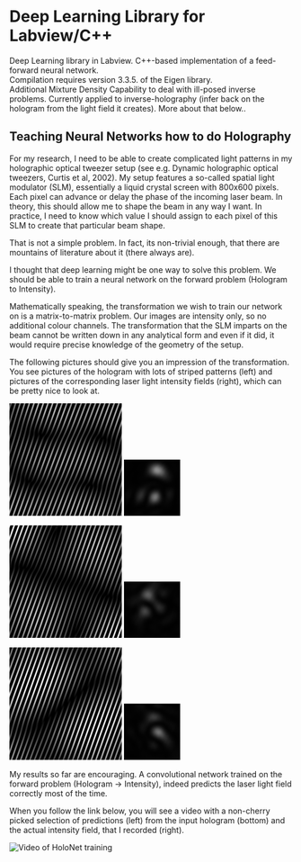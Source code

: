 <h1> Deep Learning Library for Labview/C++</h1>

Deep Learning library in Labview. C++-based implementation of a feed-forward neural network.  
Compilation requires version 3.3.5. of the Eigen library.  
Additional Mixture Density Capability to deal with ill-posed inverse problems. 
Currently applied to inverse-holography (infer back on the hologram from the light field it creates).
More about that below..

<h2> Teaching Neural Networks how to do Holography</h2>

For my research, I need to be able to create complicated light patterns in my holographic optical tweezer setup (see e.g. Dynamic holographic optical tweezers, Curtis et al, 2002).
My setup features a so-called spatial light modulator (SLM), essentially a liquid crystal screen with 800x600 pixels. Each pixel can advance or delay the phase of the incoming laser beam.
In theory, this should allow me to shape the beam in any way I want. In practice, I need to know which value I should assign to each pixel of this SLM to create that particular beam shape.

That is not a simple problem. In fact, its non-trivial enough, that there are mountains of literature about it (there always are).
 
I thought that deep learning might be one way to solve this problem. We should be able to train a neural network on the forward problem (Hologram to Intensity).

Mathematically speaking, the transformation we wish to train our network on is a matrix-to-matrix problem. Our images are intensity only, so no additional colour channels.
The transformation that the SLM imparts on the beam cannot be written down in any analytical form and even if it did, it would require precise knowledge of the geometry of the setup. 

The following pictures should give you an impression of the transformation. You see pictures of the hologram with lots of striped patterns (left) and pictures of the corresponding laser light intensity fields (right), which can be pretty nice to look at.

![Example Hologram -> Intensity 1](./pictures/holo1.png)
![Example Hologram -> Intensity 1](./pictures/out1.png)

![Example Hologram -> Intensity 2](./pictures/holo2.png)
![Example Hologram -> Intensity 2](./pictures/out2.png)

![Example Hologram -> Intensity 3](./pictures/holo3.png)
![Example Hologram -> Intensity 3](./pictures/out3.png)


My results so far are encouraging. A convolutional network trained on the forward problem (Hologram -> Intensity), indeed predicts the laser light field correctly most of the time.

When you follow the link below, you will see a video with a non-cherry picked selection of predictions (left) from the input hologram (bottom) and the actual intensity field, that I recorded (right).


![Video of HoloNet training](https://youtu.be/_551pK6AVos)

